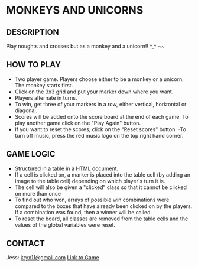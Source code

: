 # MONKEYS AND UNICORNS


## DESCRIPTION

Play noughts and crosses but as a monkey and a unicorn!! ^_^ ~~


## HOW TO PLAY

- Two player game. Players choose either to be a monkey or a unicorn. The monkey starts first.
- Click on the 3x3 grid and put your marker down where you want.
- Players alternate in turns.
- To win, get three of your markers in a row, either vertical, horizontal or diagonal.
- Scores will be added onto the score board at the end of each game. To play another game click on the "Play Again" button.
- If you want to reset the scores, click on the "Reset scores" button.
-To turn off music, press the red music logo on the top right hand corner.


## GAME LOGIC

- Structured in a table in a HTML document.
- If a cell is clicked on, a marker is placed into the table cell (by adding an image to the table cell) depending on which player's turn it is.
- The cell will also be given a "clicked" class so that it cannot be clicked on more than once
- To find out who won, arrays of possible win combinations were compared to the boxes that have already been clicked on by the players. If a combination was found, then a winner will be called.
- To reset the board, all classes are removed from the table cells and the values of the global variables were reset.


## CONTACT

Jess: kryx11@gmail.com
[Link to Game](https://jess11.github.io//project0/tictactoe.html)
